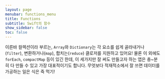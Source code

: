 ```yaml
---
layout: page
menubar: functions_menu
title: Functions
subtitle: Swift의 함수
show_sidebar: false
toc: false
---
```




이른바 컬렉션이라 부르는, `Array`와 `Dictionary`는 각 요소를 쉽게 골라내거나(`filter`), 변환하거나(`map`), 합치는(`reduce`) 클로저를 지원하고 있어요! 물론 이 외에도 `forEach`, `compactMap` 등이 있긴 한데, 이  세가지만 잘 써도 만들고자 하는 앱은 충~분히 다 만들 수 있고 가장 대표적이기도 합니다. 무엇보다 적재적소에서 잘 쓰면 데이터를 가공하는 일은 식은 죽 먹기!